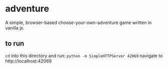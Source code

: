 # adventure
A simple, browser-based choose-your-own-adventure game written in vanilla js.

## to run
`cd` into this directory and run:
```python -m SimpleHTTPServer 42069```
navigate to http://localhost:42069
